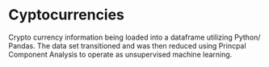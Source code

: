 # Cyptocurrencies
 Crypto currency information being loaded into a dataframe utilizing Python/ Pandas. The data set transitioned and was then reduced using Princpal Component Analysis to operate as unsupervised machine learning.
